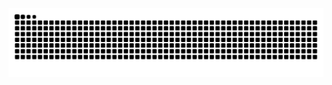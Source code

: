 <img src="https://raw.githubusercontent.com/jeanvieiraib3/jeanvieiraib3/output/snake.svg" alt="Snake animation" />

